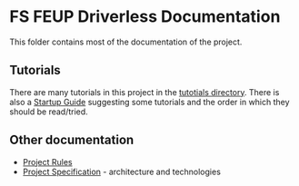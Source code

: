# FS FEUP Driverless Documentation

This folder contains most of the documentation of the project.

## Tutorials

There are many tutorials in this project in the [tutotials directory](./tutorials). There is also a [Startup Guide](./tutorials/startup_guide.md) suggesting some tutorials and the order in which they should be read/tried.

## Other documentation

- [Project Rules](./project-rules.md)
- [Project Specification](./project-specification.md) - architecture and technologies
